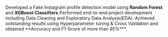 Developed a Fake Instagram profile detection model using **Random Forest** and **XGBoost Classifiers**.Performed end-to-end project development including Data Cleaning and Exploratory Data Analysis(EDA). Achieved outstanding results using Hyperparameter tuning & Cross Validation and obtained **Accuracy and F1-Score of more than *95%****.
